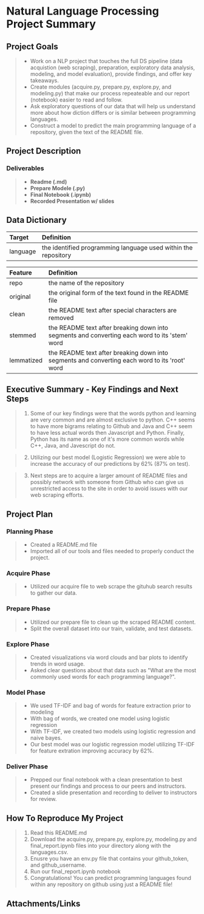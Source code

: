 # Natural Language Processing Project Summary

## Project Goals

> - Work on a NLP project that touches the full DS pipeline (data acquistion (web scraping), preparation, exploratory data analysis, modeling, and model evaluation), provide findings, and offer key takeaways.
> - Create modules (acquire.py, prepare.py, explore.py, and modeling.py) that make our process repeateable and our report (notebook) easier to read and follow.
> - Ask exploratory questions of our data that will help us understand more about how diction differs or is similar between programming languages.
> - Construct a model to predict the main programming language of a repository, given the text of the README file.


## Project Description

### Deliverables

> - **Readme (.md)**
> - **Prepare Modele (.py)**
> - **Final Notebook (.ipynb)**
> - **Recorded Presentation w/ slides**

## Data Dictionary

|Target|Definition
|:-------|:----------|
|language|the identified programming language used within the repository|

|Feature|Definition|
|:-------|:----------|
|repo        |the name of the repository|
|original    |the original form of the text found in the README file|
|clean       |the README text after special characters are removed|
|stemmed     |the README text after breaking down into segments and converting each word to its 'stem' word|
|lemmatized  |the README text after breaking down into segments and converting each word to its 'root' word| 


## Executive Summary - Key Findings and Next Steps
> 1. Some of our key findings were that the words python and learning are very common and are almost exclusive to python.  C++ seems to have more bigrams relating to Github and Java and C++ seem to have less actual words then Javascript and Python.  Finally, Python has its name as one of it's more common words while C++, Java, and Javescript do not.  

> 2. Utilizing our best model (Logistic Regression) we were able to increase the accuracy of our predictions by 62% (87% on test).

> 3. Next steps are to acquire a larger amount of README files and possibly network with someone from Github who can give us unrestricted access to the site in order to avoid issues with our web scraping efforts.

## Project Plan

### Planning Phase

> - Created a README.md file
> - Imported all of our tools and files needed to properly conduct the project.

### Acquire Phase

> - Utilized our acquire file to web scrape the gituhub search results to gather our data.

### Prepare Phase

> - Utilized our prepare file to clean up the scraped README content.
> - Split the overall dataset into our train, validate, and test datasets.

### Explore Phase

> - Created visualizations via word clouds and bar plots to identify trends in word usage.
> - Asked clear questions about that data such as "What are the most commonly used words for each programming language?".

### Model Phase

> - We used TF-IDF and bag of words for feature extraction prior to modeling
> - With bag of words, we created one model using logistic regression
> - With TF-IDF, we created two models using logistic regression and naive bayes.
> - Our best model was our logistic regression model utilizing TF-IDF for feature extration improving accuracy by 62%.

### Deliver Phase

> - Prepped our final notebook with a clean presentation to best present our findings and process to our peers and instructors.
> - Created a slide presentation and recording to deliver to instructors for review.

## How To Reproduce My Project

> 1. Read this README.md
> 2. Download the acquire.py, prepare.py, explore.py, modeling.py and final_report.ipynb files into your directory along with the languages.csv.
> 3. Enusre you have an env.py file that contains your github_token, and github_username.
> 4. Run our final_report.ipynb notebook
> 4. Congratulations! You can predict programming languages found within any repository on github using just a README file!

## Attachments/Links
